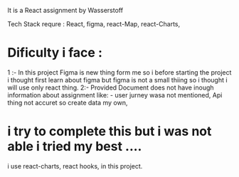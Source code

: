 

It is a React assignment by Wasserstoff 

Tech Stack requre : React, figma, react-Map, react-Charts,

# Dificulty i face : 
  1 :-  In this project Figma is new thing form me so i before starting the project i thought first learn about figma but figma is not a small thiing
so i thought i will use only react thing.
  2:- Provided Document does not have inough information about assignment 
      like: -  user jurney wasa not mentioned,  Api thing not accuret so create data my own,
  
# i try to complete this but i was not able i tried my best ....
  i use react-charts, react hooks, in this project. 

